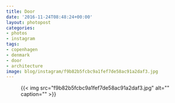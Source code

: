 ```yaml
---
title: Door
date: '2016-11-24T08:48:24+00:00'
layout: photopost
categories:
- photos
- instagram
tags:
- copenhagen
- denmark
- door
- architecture
image: blog/instagram/f9b82b5fcbc9a1fef7de58ac91a2daf3.jpg
---
```


<figure class="photo photo--square">
  {{< img src="f9b82b5fcbc9a1fef7de58ac91a2daf3.jpg" alt="" caption="" >}}

</figure>



